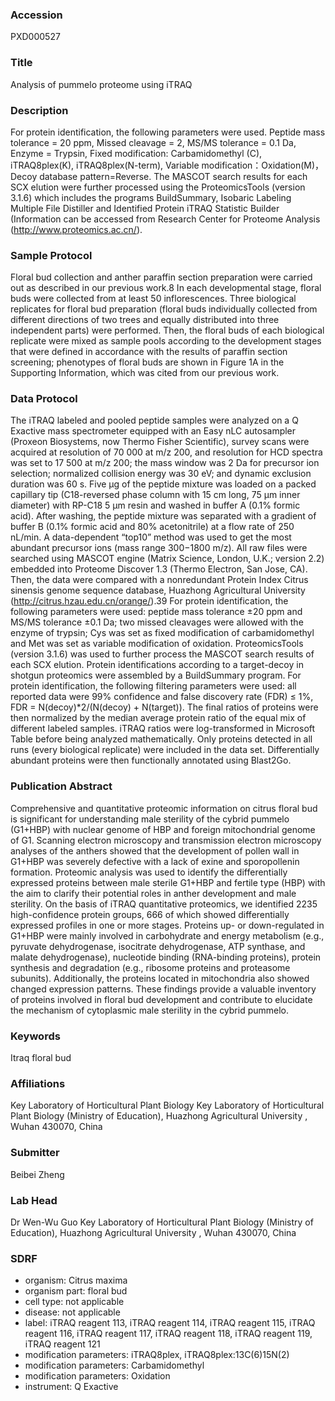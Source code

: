 ### Accession
PXD000527

### Title
Analysis of pummelo proteome using iTRAQ

### Description
For protein identification, the following parameters were used. Peptide mass tolerance = 20 ppm, Missed cleavage = 2, MS/MS tolerance = 0.1 Da, Enzyme = Trypsin, Fixed modification: Carbamidomethyl (C), iTRAQ8plex(K), iTRAQ8plex(N-term), Variable modification：Oxidation(M)，Decoy database pattern=Reverse. The MASCOT search results for each SCX elution were further processed using the ProteomicsTools (version 3.1.6) which includes the programs BuildSummary, Isobaric Labeling Multiple File Distiller and Identified Protein iTRAQ Statistic Builder (Information can be accessed from Research Center for Proteome Analysis (http://www.proteomics.ac.cn/).

### Sample Protocol
Floral bud collection and anther paraffin section preparation were carried out as described in our previous work.8 In each developmental stage, floral buds were collected from at least 50 inflorescences. Three biological replicates for floral bud preparation (floral buds individually collected from different directions of two trees and equally distributed into three independent parts) were performed. Then, the floral buds of each biological replicate were mixed as sample pools according to the development stages that were defined in accordance with the results of paraffin section screening; phenotypes of floral buds are shown in Figure 1A in the Supporting Information, which was cited from our previous work.

### Data Protocol
The iTRAQ labeled and pooled peptide samples were analyzed on a Q Exactive mass spectrometer equipped with an Easy nLC autosampler (Proxeon Biosystems, now Thermo Fisher Scientific), survey scans were acquired at resolution of 70 000 at m/z 200, and resolution for HCD spectra was set to 17 500 at m/z 200; the mass window was 2 Da for precursor ion selection; normalized collision energy was 30 eV; and dynamic exclusion duration was 60 s. Five μg of the peptide mixture was loaded on a packed capillary tip (C18-reversed phase column with 15 cm long, 75 μm inner diameter) with RP-C18 5 μm resin and washed in buffer A (0.1% formic acid). After washing, the peptide mixture was separated with a gradient of buffer B (0.1% formic acid and 80% acetonitrile) at a flow rate of 250 nL/min. A data-dependent “top10” method was used to get the most abundant precursor ions (mass range 300−1800 m/z). All raw files were searched using MASCOT engine (Matrix Science, London, U.K.; version 2.2) embedded into Proteome Discover 1.3 (Thermo Electron, San Jose, CA). Then, the data were compared with a nonredundant Protein Index Citrus sinensis genome sequence database, Huazhong Agricultural University (http://citrus.hzau.edu.cn/orange/).39 For protein identification, the following parameters were used: peptide mass tolerance ±20 ppm and MS/MS tolerance ±0.1 Da; two missed cleavages were allowed with the enzyme of trypsin; Cys was set as fixed modification of carbamidomethyl and Met was set as variable modification of oxidation. ProteomicsTools (version 3.1.6) was used to further process the MASCOT search results of each SCX elution. Protein identifications according to a target-decoy in shotgun proteomics were assembled by a BuildSummary program. For protein identification, the following filtering parameters were used: all reported data were 99% confidence and false discovery rate (FDR) ≤ 1%, FDR = N(decoy)*2/(N(decoy) + N(target)). The final ratios of proteins were then normalized by the median average protein ratio of the equal mix of different labeled samples. iTRAQ ratios were log-transformed in Microsoft Table before being analyzed mathematically. Only proteins detected in all runs (every biological replicate) were included in the data set. Differentially abundant proteins were then functionally annotated using Blast2Go.

### Publication Abstract
Comprehensive and quantitative proteomic information on citrus floral bud is significant for understanding male sterility of the cybrid pummelo (G1+HBP) with nuclear genome of HBP and foreign mitochondrial genome of G1. Scanning electron microscopy and transmission electron microscopy analyses of the anthers showed that the development of pollen wall in G1+HBP was severely defective with a lack of exine and sporopollenin formation. Proteomic analysis was used to identify the differentially expressed proteins between male sterile G1+HBP and fertile type (HBP) with the aim to clarify their potential roles in anther development and male sterility. On the basis of iTRAQ quantitative proteomics, we identified 2235 high-confidence protein groups, 666 of which showed differentially expressed profiles in one or more stages. Proteins up- or down-regulated in G1+HBP were mainly involved in carbohydrate and energy metabolism (e.g., pyruvate dehydrogenase, isocitrate dehydrogenase, ATP synthase, and malate dehydrogenase), nucleotide binding (RNA-binding proteins), protein synthesis and degradation (e.g., ribosome proteins and proteasome subunits). Additionally, the proteins located in mitochondria also showed changed expression patterns. These findings provide a valuable inventory of proteins involved in floral bud development and contribute to elucidate the mechanism of cytoplasmic male sterility in the cybrid pummelo.

### Keywords
Itraq   floral bud

### Affiliations
Key Laboratory of Horticultural Plant Biology
Key Laboratory of Horticultural Plant Biology (Ministry of Education), Huazhong Agricultural University , Wuhan 430070, China

### Submitter
Beibei Zheng

### Lab Head
Dr Wen-Wu Guo
Key Laboratory of Horticultural Plant Biology (Ministry of Education), Huazhong Agricultural University , Wuhan 430070, China


### SDRF
- organism: Citrus maxima
- organism part: floral bud
- cell type: not applicable
- disease: not applicable
- label: iTRAQ reagent 113, iTRAQ reagent 114, iTRAQ reagent 115, iTRAQ reagent 116, iTRAQ reagent 117, iTRAQ reagent 118, iTRAQ reagent 119, iTRAQ reagent 121
- modification parameters: iTRAQ8plex, iTRAQ8plex:13C(6)15N(2) 
- modification parameters: Carbamidomethyl
- modification parameters: Oxidation
- instrument: Q Exactive

